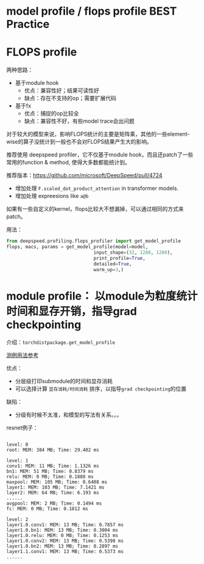 # model profile / flops profile BEST Practice

# FLOPS profile
两种思路：
- 基于module hook
    - 优点：兼容性好；结果可读性好
    - 缺点：存在不支持的op；需要扩展代码
- 基于fx
    - 优点：捕捉的op比较全
    - 缺点：兼容性不好，有些model trace会出问题

对于较大的模型来说，影响FLOPS统计的主要是矩阵乘，其他的一些element-wise的算子没统计到一般也不会对FLOPS结果产生大的影响。

推荐使用 deepspeed profiler，它不仅基于module hook，而且还patch了一些常用的function & method, 使得大多数都能统计到。

推荐版本：https://github.com/microsoft/DeepSpeed/pull/4724

- 增加处理 `F.scaled_dot_product_attention` in transformer models.
- 增加处理 expreesions like `a@b`

如果有一些自定义的kernel，flops比较大不想漏掉，可以通过相同的方式来patch。


用法：

```py
from deepspeed.profiling.flops_profiler import get_model_profile
flops, macs, params = get_model_profile(model=model,
                                input_shape=(32, 1280, 1280),
                                print_profile=True,
                                detailed=True,
                                warm_up=3,)

```

# module profile： 以module为粒度统计时间和显存开销，指导grad checkpointing

介绍：`torchdistpackage.get_model_profile`

[测例用法参考](../../examples/profile/test_profile.py)

优点：
- 分层级打印submodule的时间和显存消耗
- 可以选择计算 `显存消耗/时间消耗` 排序，以指导`grad checkpointing`的位置

缺陷：
- 分级有时候不太准，和模型的写法有关系。。。

resnet例子：

```

level: 0
root: MEM: 384 MB; Time: 29.402 ms

level: 1
conv1: MEM: 11 MB; Time: 1.1326 ms
bn1: MEM: 51 MB; Time: 0.8379 ms
relu: MEM: 0 MB; Time: 0.1888 ms
maxpool: MEM: 105 MB; Time: 0.6408 ms
layer1: MEM: 103 MB; Time: 7.1421 ms
layer2: MEM: 64 MB; Time: 6.193 ms
......
avgpool: MEM: 2 MB; Time: 0.1494 ms
fc: MEM: 0 MB; Time: 0.1812 ms

level: 2
layer1.0.conv1: MEM: 13 MB; Time: 0.7857 ms
layer1.0.bn1: MEM: 13 MB; Time: 0.3004 ms
layer1.0.relu: MEM: 0 MB; Time: 0.1253 ms
layer1.0.conv2: MEM: 13 MB; Time: 0.5398 ms
layer1.0.bn2: MEM: 13 MB; Time: 0.2897 ms
layer1.1.conv1: MEM: 13 MB; Time: 0.5373 ms
......

```

